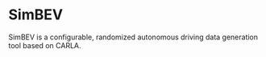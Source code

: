 # SimBEV
SimBEV is a configurable, randomized autonomous driving data generation tool based on CARLA.
